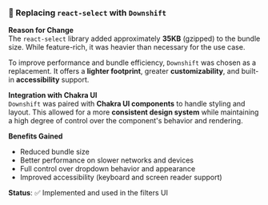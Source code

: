 ### 🧩 Replacing `react-select` with `Downshift`

**Reason for Change**  
The `react-select` library added approximately **35KB** (gzipped) to the bundle size. While feature-rich, it was heavier than necessary for the use case.

To improve performance and bundle efficiency, `Downshift` was chosen as a replacement. It offers a **lighter footprint**, greater **customizability**, and built-in **accessibility** support.

**Integration with Chakra UI**  
`Downshift` was paired with **Chakra UI components** to handle styling and layout. This allowed for a more **consistent design system** while maintaining a high degree of control over the component's behavior and rendering.

**Benefits Gained**

- Reduced bundle size
- Better performance on slower networks and devices
- Full control over dropdown behavior and appearance
- Improved accessibility (keyboard and screen reader support)

**Status**: ✅ Implemented and used in the filters UI
